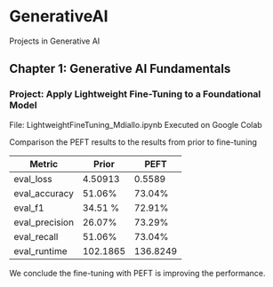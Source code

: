 # GenerativeAI
Projects in Generative AI
## Chapter 1: Generative AI Fundamentals
### Project: Apply Lightweight Fine-Tuning to a Foundational Model
File: LightweightFineTuning_Mdiallo.ipynb
Executed on Google Colab

Comparison the PEFT results to the results from prior to fine-tuning

| Metric | Prior | PEFT |
| --- | ----------- | ----------- |
| eval_loss | 4.50913  | 0.5589 |
| eval_accuracy | 51.06% | 73.04% |
| eval_f1 | 34.51 % | 72.91% |
| eval_precision | 26.07% | 73.29% |
| eval_recall | 51.06% | 73.04% |
| eval_runtime | 102.1865 | 136.8249 |

We conclude the fine-tuning with PEFT is improving the performance.

